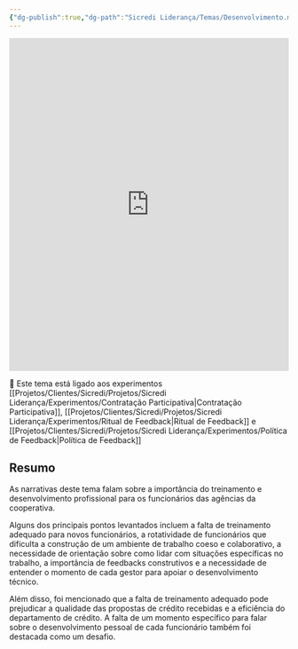 ```yaml
---
{"dg-publish":true,"dg-path":"Sicredi Liderança/Temas/Desenvolvimento.md","permalink":"/Sicredi Liderança/Temas/Desenvolvimento/"}
---
```


<iframe src="https://embed.kumu.io/f3c1dc5a0873f60e30b8f542d4c2f0b1" width="100%" height="600" frameborder="0"></iframe>

🔗 Este tema está ligado aos experimentos [[Projetos/Clientes/Sicredi/Projetos/Sicredi Liderança/Experimentos/Contratação Participativa\|Contratação Participativa]], [[Projetos/Clientes/Sicredi/Projetos/Sicredi Liderança/Experimentos/Ritual de Feedback\|Ritual de Feedback]] e [[Projetos/Clientes/Sicredi/Projetos/Sicredi Liderança/Experimentos/Política de Feedback\|Política de Feedback]]

## Resumo

As narrativas deste tema falam sobre a importância do treinamento e desenvolvimento profissional para os funcionários das agências da cooperativa. 

Alguns dos principais pontos levantados incluem a falta de treinamento adequado para novos funcionários, a rotatividade de funcionários que dificulta a construção de um ambiente de trabalho coeso e colaborativo, a necessidade de orientação sobre como lidar com situações específicas no trabalho, a importância de feedbacks construtivos e a necessidade de entender o momento de cada gestor para apoiar o desenvolvimento técnico. 

Além disso, foi mencionado que a falta de treinamento adequado pode prejudicar a qualidade das propostas de crédito recebidas e a eficiência do departamento de crédito. A falta de um momento específico para falar sobre o desenvolvimento pessoal de cada funcionário também foi destacada como um desafio.
